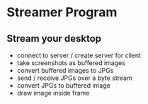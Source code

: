 # Streamer Program
## Stream your desktop 
- connect to server / create server for client
- take screenshots as buffered images
- convert buffered images to JPGs
- send / receive JPGs over a byte stream
- convert JPGs to buffered image
- draw image inside frame
